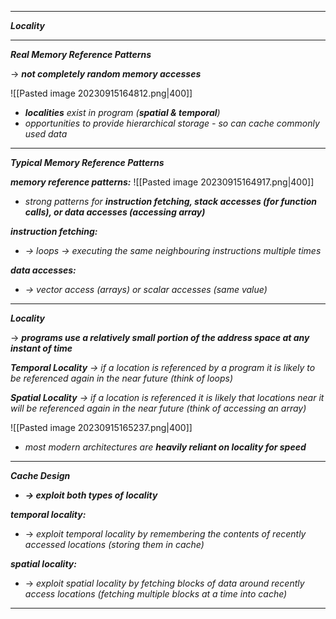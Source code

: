 
- - - 

***Locality***

- - - 

***Real Memory Reference Patterns***

→ ***not completely random memory accesses***

![[Pasted image 20230915164812.png|400]]

- ***localities** exist in program (**spatial & temporal**)*
- *opportunities to provide hierarchical storage - so can cache commonly used data*

- - - 

***Typical Memory Reference Patterns***

***memory reference patterns:***
![[Pasted image 20230915164917.png|400]]

- *strong patterns for **instruction fetching, stack accesses (for function calls), or data accesses (accessing array)***

***instruction fetching:***
- *→ loops → executing the same neighbouring instructions multiple times*

***data accesses:***
- *→ vector access (arrays) or scalar accesses (same value)*

- - - 

***Locality***

→ ***programs use a relatively small portion of the address space at any instant of time***

***Temporal Locality***
*→ if a location is referenced by a program it is likely to be referenced again in the near future (think of loops)*

***Spatial Locality***
*→ if a location is referenced it is likely that locations near it will be referenced again in the near future (think of accessing an array)*

![[Pasted image 20230915165237.png|400]]

- *most modern architectures are **heavily reliant on locality for speed***

- - - 

***Cache Design***

- ***→ exploit both types of locality***

***temporal locality:***
- → *exploit temporal locality by remembering the contents of recently accessed locations (storing them in cache)*

***spatial locality:***
- → *exploit spatial locality by fetching blocks of data around recently access locations (fetching multiple blocks at a time into cache)*

- - - 


